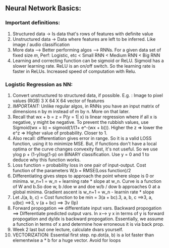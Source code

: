 ## Neural Network Basics:
### Important definitions:
1. Structured data -> Is data that's rows of features with definite value
2. Unstructured data -> Data where features are left to be inferred. Like image / audio classification
3. More data --> Better performing algos --> RNNs. For a given data set of fixed size _m_, Perf: Logistic, etc < Small RNN < Medium RNN < Big RNN
4. Learning and correcting function can be sigmoid or ReLU. Sigmoid has a slower learning rate. ReLU is an on/off switch. So the learning rate is faster in ReLUs. Increased speed of computation with Relu.

### Logistic Regression as NN:
1. Convert unstructured to structured data, if possible. E.g. : Image to pixel values (RGB) 3 X 64 X 64 vector of features
2. _*IMPORTANT:*_ Unlike regular algos, in RNNs you have an input matrix of dimensions n by m instead of m by n. More on that later. 
3. Recall that wx + b = z = P(y = 1| x) is linear regression where if all x is negative, y might be negative. To  prevent the rubbish values, use Sigmoid(wx + b) = sigmoid(1/(1+ e^-(wx + b))). Higher the z => lower the e^z  => Higher value of probability. Closer to 1.
4. Also recall: differentiation gives error in range. So it is a valid LOSS function, using it to minimize MSE. But, if functions don't have a local optima or the curve changes convexity fast, it's not useful. So we use ylog p + (1-y)log(1-p) on BINARY classification. Use y = 0 and 1 to deduce why this function works.
5. Loss function = probability loss in one pair of input-output. Cost function of the parameters W,b =  RMSE(Loss function)/2
6. Differentiating gives steps to approach the point where slope is 0 or minima. w_n+1 = w_n + learning rate * slope at w_n. Curve is a function of W and b.So doe w, b /doe w and doe w/b / dow b approaches 0 at a global minima. Gradient ascent is w_n+1 = w_n - learnin rate * slope
7. Let J(a, b, c) = Cost function to be min = 3(a + bc).3, a, b, c ==>3, a, u(bc) ==>3, v (a + bc) ==> 3v (Ip)
8. Forward propogation ==> differentiate input vars. Backward propogation ==> Differentiate predicted output vars. In x--> y  x in terms of y is forward propogation and dy/dx is backward propogation. Essentially, we assume a function in terms of x and determine how erroneous it is via back prop. 
9. Week 2 last but one lecture, calculate dvars yourself. 
10. VECTORIZATION: Essential first step. np.dot(a, b) is a lot faster than elementwise a * b for a huge vector. Avoid for loops
